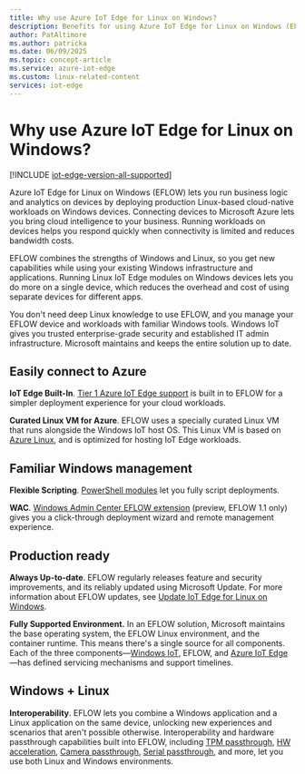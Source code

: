 ```yaml
---
title: Why use Azure IoT Edge for Linux on Windows?
description: Benefits for using Azure IoT Edge for Linux on Windows (EFLOW) to deploy production Linux-based cloud-native workloads on Windows devices.
author: PatAltimore
ms.author: patricka
ms.date: 06/09/2025
ms.topic: concept-article
ms.service: azure-iot-edge
ms.custom: linux-related-content
services: iot-edge
---
```


# Why use Azure IoT Edge for Linux on Windows?

[!INCLUDE [iot-edge-version-all-supported](includes/iot-edge-version-all-supported.md)]

Azure IoT Edge for Linux on Windows (EFLOW) lets you run business logic and analytics on devices by deploying production Linux-based cloud-native workloads on Windows devices. Connecting devices to Microsoft Azure lets you bring cloud intelligence to your business. Running workloads on devices helps you respond quickly when connectivity is limited and reduces bandwidth costs.

EFLOW combines the strengths of Windows and Linux, so you get new capabilities while using your existing Windows infrastructure and applications. Running Linux IoT Edge modules on Windows devices lets you do more on a single device, which reduces the overhead and cost of using separate devices for different apps.

You don't need deep Linux knowledge to use EFLOW, and you manage your EFLOW device and workloads with familiar Windows tools. Windows IoT gives you trusted enterprise-grade security and established IT admin infrastructure. Microsoft maintains and keeps the entire solution up to date. 

## Easily connect to Azure
**IoT Edge Built-In**. [Tier 1 Azure IoT Edge support](support.md#operating-systems) is built in to EFLOW for a simpler deployment experience for your cloud workloads.

**Curated Linux VM for Azure**. EFLOW uses a specially curated Linux VM that runs alongside the Windows IoT host OS. This Linux VM is based on [Azure Linux](https://github.com/microsoft/CBL-Mariner), and is optimized for hosting IoT Edge workloads.

## Familiar Windows management
**Flexible Scripting**. [PowerShell modules](reference-iot-edge-for-linux-on-windows-functions.md) let you fully script deployments.

**WAC**. [Windows Admin Center EFLOW extension](how-to-provision-single-device-linux-on-windows-symmetric.md#developer-tools) (preview, EFLOW 1.1 only) gives you a click-through deployment wizard and remote management experience.

## Production ready
**Always Up-to-date**. EFLOW regularly releases feature and security improvements, and its reliably updated using Microsoft Update. For more information about EFLOW updates, see [Update IoT Edge for Linux on Windows](./iot-edge-for-linux-on-windows-updates.md).

**Fully Supported Environment.** In an EFLOW solution, Microsoft maintains the base operating system, the EFLOW Linux environment, and the container runtime. This means there's a single source for all components. Each of the three components—[Windows IoT](/windows/iot/iot-enterprise/commercialization/licensing), EFLOW, and [Azure IoT Edge](version-history.md)—has defined servicing mechanisms and support timelines.

## Windows + Linux
**Interoperability**. EFLOW lets you combine a Windows application and a Linux application on the same device, unlocking new experiences and scenarios that aren't possible otherwise. Interoperability and hardware passthrough capabilities built into EFLOW, including [TPM passthrough](how-to-provision-devices-at-scale-linux-on-windows-tpm.md), [HW acceleration](gpu-acceleration.md), [Camera passthrough](https://github.com/Azure/iotedge-eflow/tree/main/samples/camera-over-rtsp), [Serial passthrough](https://github.com/Azure/iotedge-eflow/tree/main/samples/serial), and more, let you use both Linux and Windows environments.
